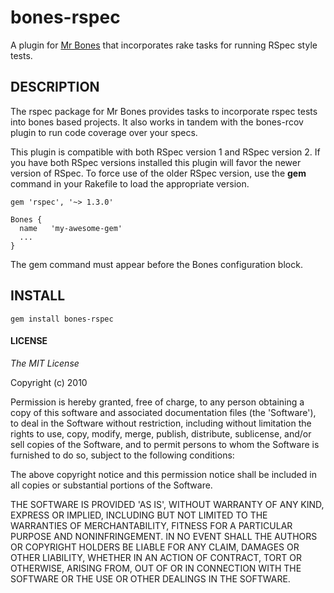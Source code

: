 # bones-rspec

A plugin for [Mr Bones](http://rugyems.org/gems/bones) that incorporates rake
tasks for running RSpec style tests.

## DESCRIPTION

The rspec package for Mr Bones provides tasks to incorporate rspec tests into
bones based projects. It also works in tandem with the bones-rcov plugin to
run code coverage over your specs.

This plugin is compatible with both RSpec version 1 and RSpec version 2. If
you have both RSpec versions installed this plugin will favor the newer
version of RSpec. To force use of the older RSpec version, use the **gem**
command in your Rakefile to load the appropriate version.

    gem 'rspec', '~> 1.3.0'

    Bones {
      name   'my-awesome-gem'
      ...
    }

The gem command must appear before the Bones configuration block.

## INSTALL

    gem install bones-rspec

#### LICENSE

*The MIT License*

Copyright (c) 2010

Permission is hereby granted, free of charge, to any person obtaining
a copy of this software and associated documentation files (the
'Software'), to deal in the Software without restriction, including
without limitation the rights to use, copy, modify, merge, publish,
distribute, sublicense, and/or sell copies of the Software, and to
permit persons to whom the Software is furnished to do so, subject to
the following conditions:

The above copyright notice and this permission notice shall be
included in all copies or substantial portions of the Software.

THE SOFTWARE IS PROVIDED 'AS IS', WITHOUT WARRANTY OF ANY KIND,
EXPRESS OR IMPLIED, INCLUDING BUT NOT LIMITED TO THE WARRANTIES OF
MERCHANTABILITY, FITNESS FOR A PARTICULAR PURPOSE AND NONINFRINGEMENT.
IN NO EVENT SHALL THE AUTHORS OR COPYRIGHT HOLDERS BE LIABLE FOR ANY
CLAIM, DAMAGES OR OTHER LIABILITY, WHETHER IN AN ACTION OF CONTRACT,
TORT OR OTHERWISE, ARISING FROM, OUT OF OR IN CONNECTION WITH THE
SOFTWARE OR THE USE OR OTHER DEALINGS IN THE SOFTWARE.
